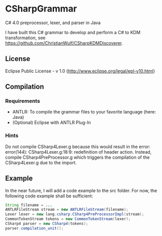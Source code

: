 CSharpGrammar
=============
C# 4.0 preprocessor, lexer, and parser in Java

I have built this C# grammar to develop and perform a C# to KDM transformation, see https://github.com/ChristianWulf/CSharpKDMDiscoverer.

License
---
Eclipse Public License - v 1.0 (http://www.eclipse.org/legal/epl-v10.html)

Compilation
---

### Requirements
- ANTLR: To compile the grammar files to your favorite language (here: Java)
- (Optional) Eclipse with ANTLR Plug-In

### Hints
Do not compile CSharp4Lexer.g because this would result in the error: error(144): CSharp4Lexer.g:18:9: redefinition of header action.
Instead, compile CSharp4PreProcessor.g which triggers the compilation of the CSharp4Lexer.g due to the import.

Example
---
In the near future, I will add a code example to the src folder. For now, the following code example shall be sufficient:
```java
String filename = ...
ANTLRFileStream stream = new ANTLRFileStream(filename);
Lexer lexer = new lang.csharp.CSharp4PreProcessorImpl(stream);
CommonTokenStream tokens = new CommonTokenStream(lexer);
CSharp4 parser = new CSharp4(tokens);
parser.compilation_unit();
```
